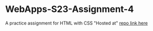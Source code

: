 # WebApps-S23-Assignment-4
A practice assignment for HTML with CSS
"Hosted at"
[repo link here](https://44-563-web-apps-s23.github.io/44563-webapps-s23-assignment4-JoyceLingam/)